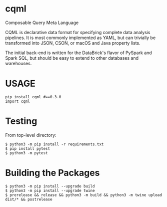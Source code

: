 # cqml
Composable Query Meta Language

CQML is declarative data format for specifying complete data analysis pipelines.  It is most commonly implemented as YAML, but can trivially be transformed into JSON, CSON, or macOS and Java property lists.

The initial back-end is written for the DataBrick's flavor of PySpark and Spark SQL, but should be easy to extend to other databases and warehouses.

# USAGE
```
pip install cqml #==0.3.0
import cqml
```

# Testing
From top-level directory:
```
$ python3 -m pip install -r requirements.txt
$ pip install pytest
$ python3 -m pytest
```

# Building the Packages

```
$ python3 -m pip install --upgrade build
$ python3 -m pip install --upgrade twine
$ prerelease && release && python3 -m build && python3 -m twine upload dist/* && postrelease
```
